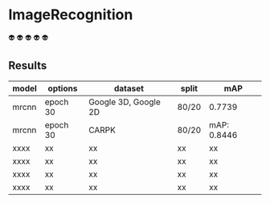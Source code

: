 # ImageRecognition

:alien:
:alien:
:alien:
:alien:
:alien:

## Results

| model | options | dataset | split | mAP |
| --- | --- | --- | --- | --- |
| mrcnn | epoch 30 | Google 3D, Google 2D | 80/20 | 0.7739 |
| mrcnn | epoch 30 | CARPK | 80/20 | mAP:  0.8446 |
| xxxx | xx | xx | xx | xx |
| xxxx | xx | xx | xx | xx |
| xxxx | xx | xx | xx | xx |
| xxxx | xx | xx | xx | xx |
